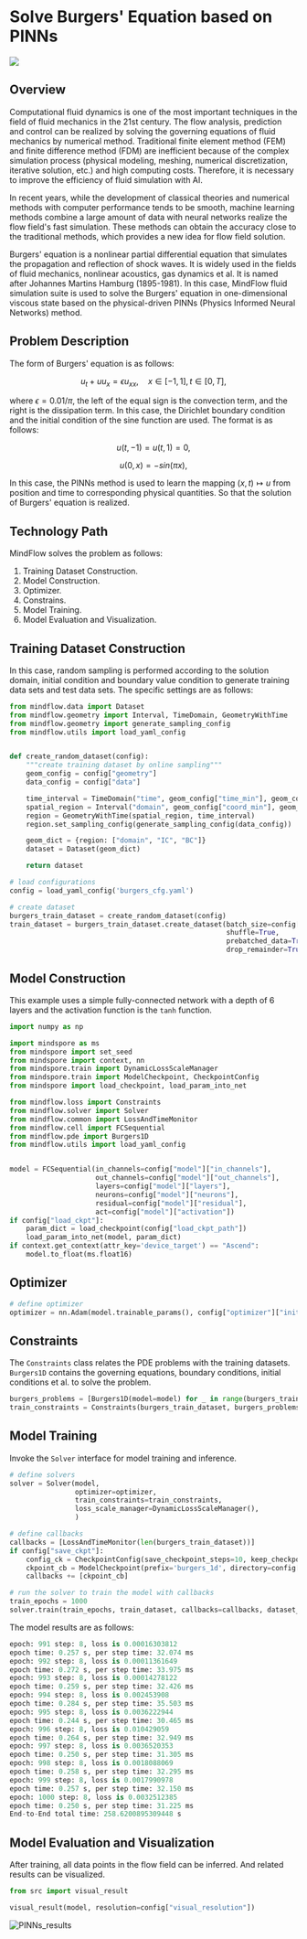 # Solve Burgers' Equation based on PINNs

<a href="https://gitee.com/mindspore/docs/blob/r2.0.0-alpha/docs/mindflow/docs/source_en/physics_driven/burgers.md" target="_blank"><img src="https://mindspore-website.obs.cn-north-4.myhuaweicloud.com/website-images/master/resource/_static/logo_source_en.png"></a>

## Overview

Computational fluid dynamics is one of the most important techniques in the field of fluid mechanics in the 21st century. The flow analysis, prediction and control can be realized by solving the governing equations of fluid mechanics by numerical method. Traditional finite element method (FEM) and finite difference method (FDM) are inefficient because of the complex simulation process (physical modeling, meshing, numerical discretization, iterative solution, etc.) and high computing costs. Therefore, it is necessary to improve the efficiency of fluid simulation with AI.

In recent years, while the development of classical theories and numerical methods with computer performance tends to be smooth, machine learning methods combine a large amount of data with neural networks realize the flow field's fast simulation. These methods can obtain the accuracy close to the traditional methods, which provides a new idea for flow field solution.

Burgers' equation is a nonlinear partial differential equation that simulates the propagation and reflection of shock waves. It is widely used in the fields of fluid mechanics, nonlinear acoustics, gas dynamics et al. It is named after Johannes Martins Hamburg (1895-1981). In this case, MindFlow fluid simulation suite is used to solve the Burgers' equation in one-dimensional viscous state based on the physical-driven PINNs (Physics Informed Neural Networks) method.

## Problem Description

The form of Burgers' equation is as follows:

$$
u_t + uu_x = \epsilon u_{xx}, \quad x \in[-1,1], t \in[0, T],
$$

where $\epsilon=0.01/\pi$, the left of the equal sign is the convection term, and the right is the dissipation term. In this case, the Dirichlet boundary condition and the initial condition of the sine function are used. The format is as follows:

$$
u(t, -1) = u(t, 1) = 0,
$$

$$
u(0, x) = -sin(\pi x),
$$

In this case, the PINNs method is used to learn the mapping $(x, t) \mapsto u$ from position and time to corresponding physical quantities. So that the solution of Burgers' equation is realized.

## Technology Path

MindFlow solves the problem as follows:

1. Training Dataset Construction.
2. Model Construction.
3. Optimizer.
4. Constrains.
5. Model Training.
6. Model Evaluation and Visualization.

## Training Dataset Construction

In this case, random sampling is performed according to the solution domain, initial condition and boundary value condition to generate training data sets and test data sets. The specific settings are as follows:

```python
from mindflow.data import Dataset
from mindflow.geometry import Interval, TimeDomain, GeometryWithTime
from mindflow.geometry import generate_sampling_config
from mindflow.utils import load_yaml_config


def create_random_dataset(config):
    """create training dataset by online sampling"""
    geom_config = config["geometry"]
    data_config = config["data"]

    time_interval = TimeDomain("time", geom_config["time_min"], geom_config["time_max"])
    spatial_region = Interval("domain", geom_config["coord_min"], geom_config["coord_max"])
    region = GeometryWithTime(spatial_region, time_interval)
    region.set_sampling_config(generate_sampling_config(data_config))

    geom_dict = {region: ["domain", "IC", "BC"]}
    dataset = Dataset(geom_dict)

    return dataset

# load configurations
config = load_yaml_config('burgers_cfg.yaml')

# create dataset
burgers_train_dataset = create_random_dataset(config)
train_dataset = burgers_train_dataset.create_dataset(batch_size=config["train_batch_size"],
                                                     shuffle=True,
                                                     prebatched_data=True,
                                                     drop_remainder=True)
```

## Model Construction

This example uses a simple fully-connected network with a depth of 6 layers and the activation function is the `tanh` function.

```python
import numpy as np

import mindspore as ms
from mindspore import set_seed
from mindspore import context, nn
from mindspore.train import DynamicLossScaleManager
from mindspore.train import ModelCheckpoint, CheckpointConfig
from mindspore import load_checkpoint, load_param_into_net

from mindflow.loss import Constraints
from mindflow.solver import Solver
from mindflow.common import LossAndTimeMonitor
from mindflow.cell import FCSequential
from mindflow.pde import Burgers1D
from mindflow.utils import load_yaml_config


model = FCSequential(in_channels=config["model"]["in_channels"],
                     out_channels=config["model"]["out_channels"],
                     layers=config["model"]["layers"],
                     neurons=config["model"]["neurons"],
                     residual=config["model"]["residual"],
                     act=config["model"]["activation"])
if config["load_ckpt"]:
    param_dict = load_checkpoint(config["load_ckpt_path"])
    load_param_into_net(model, param_dict)
if context.get_context(attr_key='device_target') == "Ascend":
    model.to_float(ms.float16)
```

## Optimizer

```python
# define optimizer
optimizer = nn.Adam(model.trainable_params(), config["optimizer"]["initial_lr"])
```

## Constraints

The `Constraints` class relates the PDE problems with the training datasets. `Burgers1D` contains the governing equations, boundary conditions, initial conditions et al. to solve the problem.

```python
burgers_problems = [Burgers1D(model=model) for _ in range(burgers_train_dataset.num_dataset)]
train_constraints = Constraints(burgers_train_dataset, burgers_problems)
```

## Model Training

Invoke the `Solver` interface for model training and inference.

```python
# define solvers
solver = Solver(model,
                optimizer=optimizer,
                train_constraints=train_constraints,
                loss_scale_manager=DynamicLossScaleManager(),
                )

# define callbacks
callbacks = [LossAndTimeMonitor(len(burgers_train_dataset))]
if config["save_ckpt"]:
    config_ck = CheckpointConfig(save_checkpoint_steps=10, keep_checkpoint_max=2)
    ckpoint_cb = ModelCheckpoint(prefix='burgers_1d', directory=config["save_ckpt_path"], config=config_ck)
    callbacks += [ckpoint_cb]

# run the solver to train the model with callbacks
train_epochs = 1000
solver.train(train_epochs, train_dataset, callbacks=callbacks, dataset_sink_mode=True)

```

The model results are as follows:

```python
epoch: 991 step: 8, loss is 0.00016303812
epoch time: 0.257 s, per step time: 32.074 ms
epoch: 992 step: 8, loss is 0.00011361649
epoch time: 0.272 s, per step time: 33.975 ms
epoch: 993 step: 8, loss is 0.00014278122
epoch time: 0.259 s, per step time: 32.426 ms
epoch: 994 step: 8, loss is 0.002453908
epoch time: 0.284 s, per step time: 35.503 ms
epoch: 995 step: 8, loss is 0.0036222944
epoch time: 0.244 s, per step time: 30.465 ms
epoch: 996 step: 8, loss is 0.010429059
epoch time: 0.264 s, per step time: 32.949 ms
epoch: 997 step: 8, loss is 0.0036520353
epoch time: 0.250 s, per step time: 31.305 ms
epoch: 998 step: 8, loss is 0.0018088069
epoch time: 0.258 s, per step time: 32.295 ms
epoch: 999 step: 8, loss is 0.0017990978
epoch time: 0.257 s, per step time: 32.150 ms
epoch: 1000 step: 8, loss is 0.0032512385
epoch time: 0.250 s, per step time: 31.225 ms
End-to-End total time: 258.6200895309448 s
```

## Model Evaluation and Visualization

After training, all data points in the flow field can be inferred. And related results can be visualized.

```python
from src import visual_result

visual_result(model, resolution=config["visual_resolution"])
```

![PINNs_results](images/result.jpg)